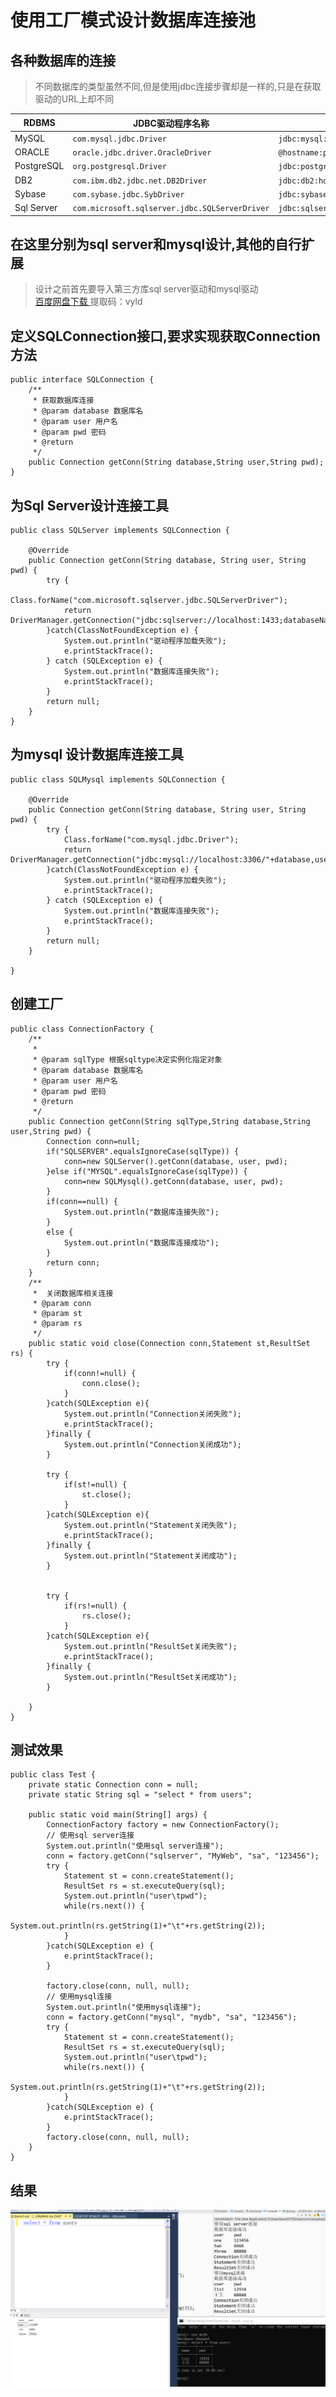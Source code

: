 # 使用工厂模式设计数据库连接池
## 各种数据库的连接
>不同数据库的类型虽然不同,但是使用jdbc连接步骤却是一样的,只是在获取驱动的URL上却不同
<table> 
	<thead> 
		<tr> 
			<th>RDBMS</th> 
			<th>JDBC驱动程序名称</th> 
			<th>URL格式</th> 
		</tr>
	</thead> 
	<tbody> 
		<tr> 
			<td>MySQL</td> 
			<td> <code>com.mysql.jdbc.Driver</code></td> 
			<td> <code>jdbc:mysql://hostname/databaseName</code></td> 
		</tr> 
		<tr> 
			<td>ORACLE</td> 
			<td> <code>oracle.jdbc.driver.OracleDriver</code></td> 
			<td> <code>@hostname:portNumber:databaseName</code></td> 
		</tr> 
		<tr> 
			<td>PostgreSQL</td> 
			<td> <code>org.postgresql.Driver</code></td> 
			<td> <code>jdbc:postgresql://hostname:port/dbname</code></td> 
		</tr> 
		<tr> 
			<td>DB2</td> 
			<td> <code>com.ibm.db2.jdbc.net.DB2Driver</code></td> 
			<td> <code>jdbc:db2:hostname:port Number/databaseName</code></td> 
		</tr> 
		<tr> 
			<td>Sybase</td> 
			<td> <code>com.sybase.jdbc.SybDriver</code></td> 
			<td> <code>jdbc:sybase:Tds:hostname: portNumber/databaseName</code></td> 
		</tr>
		<tr>
			<td>Sql Server</td> 
			<td> <code>com.microsoft.sqlserver.jdbc.SQLServerDriver</code></td> 
			<td> <code>jdbc:sqlserver://localhost:1433;databaseName=database</code></td> 
		</tr>
	</tbody>
</table> 

## 在这里分别为sql server和mysql设计,其他的自行扩展
>设计之前首先要导入第三方库sql server驱动和mysql驱动  
>[百度网盘下载 ](https://pan.baidu.com/s/1AaZv60sHTYnZiIOV2LBRBg)提取码：vyld

## 定义SQLConnection接口,要求实现获取Connection方法
```
public interface SQLConnection {
	/**
	 * 获取数据库连接
	 * @param database 数据库名
	 * @param user 用户名
	 * @param pwd 密码
	 * @return
	 */
	public Connection getConn(String database,String user,String pwd);	
}

```

## 为Sql Server设计连接工具
```
public class SQLServer implements SQLConnection {

	@Override
	public Connection getConn(String database, String user, String pwd) {
		try {
			Class.forName("com.microsoft.sqlserver.jdbc.SQLServerDriver");
			return DriverManager.getConnection("jdbc:sqlserver://localhost:1433;databaseName="+database,user,pwd);
		}catch(ClassNotFoundException e) {
			System.out.println("驱动程序加载失败");
			e.printStackTrace();
		} catch (SQLException e) {
			System.out.println("数据库连接失败");
			e.printStackTrace();
		}
		return null;
	}
}
```

## 为mysql 设计数据库连接工具
```
public class SQLMysql implements SQLConnection {

	@Override
	public Connection getConn(String database, String user, String pwd) {
		try {
			Class.forName("com.mysql.jdbc.Driver");
			return DriverManager.getConnection("jdbc:mysql://localhost:3306/"+database,user,pwd);
		}catch(ClassNotFoundException e) {
			System.out.println("驱动程序加载失败");
			e.printStackTrace();
		} catch (SQLException e) {
			System.out.println("数据库连接失败");
			e.printStackTrace();
		}
		return null;
	}

}
```

## 创建工厂
```
public class ConnectionFactory {
	/**
	 * 
	 * @param sqlType 根据sqltype决定实例化指定对象
	 * @param database 数据库名
	 * @param user 用户名
	 * @param pwd 密码
	 * @return
	 */
	public Connection getConn(String sqlType,String database,String user,String pwd) {
		Connection conn=null;
		if("SQLSERVER".equalsIgnoreCase(sqlType)) {
			conn=new SQLServer().getConn(database, user, pwd);
		}else if("MYSQL".equalsIgnoreCase(sqlType)) {
			conn=new SQLMysql().getConn(database, user, pwd);
		}
		if(conn==null) {
			System.out.println("数据库连接失败");
		}
		else {
			System.out.println("数据库连接成功");
		}
		return conn;
	}
	/**
	 * 	关闭数据库相关连接
	 * @param conn
	 * @param st
	 * @param rs
	 */
	public static void close(Connection conn,Statement st,ResultSet rs) {
		try {
			if(conn!=null) {
				conn.close();
			}
		}catch(SQLException e){
			System.out.println("Connection关闭失败");
			e.printStackTrace();
		}finally {
			System.out.println("Connection关闭成功");
		}
		
		try {
			if(st!=null) {
				st.close();
			}
		}catch(SQLException e){
			System.out.println("Statement关闭失败");
			e.printStackTrace();
		}finally {
			System.out.println("Statement关闭成功");
		}

		
		try {
			if(rs!=null) {
				rs.close();
			}
		}catch(SQLException e){
			System.out.println("ResultSet关闭失败");
			e.printStackTrace();
		}finally {
			System.out.println("ResultSet关闭成功");
		}

	}
}
```

## 测试效果
```
public class Test {
	private static Connection conn = null;
	private static String sql = "select * from users";

	public static void main(String[] args) {
		ConnectionFactory factory = new ConnectionFactory();
		// 使用sql server连接
		System.out.println("使用sql server连接");
		conn = factory.getConn("sqlserver", "MyWeb", "sa", "123456");
		try {
			Statement st = conn.createStatement();
			ResultSet rs = st.executeQuery(sql);
			System.out.println("user\tpwd");
			while(rs.next()) {
				System.out.println(rs.getString(1)+"\t"+rs.getString(2));
			}
		}catch(SQLException e) {
			e.printStackTrace();
		}

		factory.close(conn, null, null);
		// 使用mysql连接
		System.out.println("使用mysql连接");
		conn = factory.getConn("mysql", "mydb", "sa", "123456");
		try {
			Statement st = conn.createStatement();
			ResultSet rs = st.executeQuery(sql);
			System.out.println("user\tpwd");
			while(rs.next()) {
				System.out.println(rs.getString(1)+"\t"+rs.getString(2));
			}
		}catch(SQLException e) {
			e.printStackTrace();
		}
		factory.close(conn, null, null);
	}
}
```

## 结果  
![](img/1.png)
